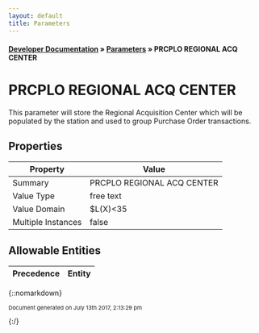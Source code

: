 ```yaml
---
layout: default
title: Parameters
---
```


#### [Developer Documentation](../index) &#187; [Parameters](TableOfContents) &#187; PRCPLO REGIONAL ACQ CENTER<br/>
# PRCPLO REGIONAL ACQ CENTER

This parameter will store the Regional Acquisition Center which will be populated by the station and used to group Purchase Order transactions.

## Properties

Property | Value
--- | ---
Summary | PRCPLO REGIONAL ACQ CENTER
Value Type | free text
Value Domain | $L(X)&lt;35
Multiple Instances | false

## Allowable Entities

Precedence | Entity
--- | ---

{::nomarkdown} <br/><p style="font-size: 11px">Document generated on July 13th 2017, 2:13:29 pm</p>{:/}